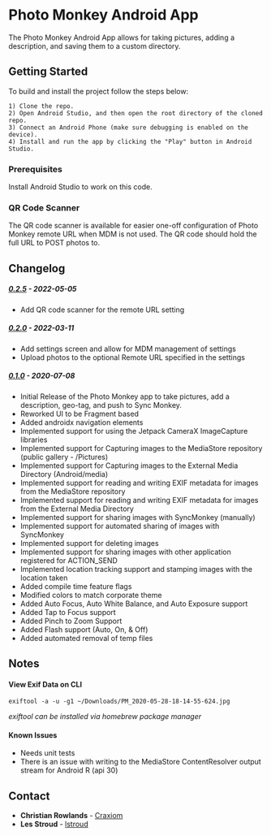 # Photo Monkey Android App

The Photo Monkey Android App allows for taking pictures, adding a description, and saving them to a custom directory.

## Getting Started

To build and install the project follow the steps below:

    1) Clone the repo.
    2) Open Android Studio, and then open the root directory of the cloned repo.
    3) Connect an Android Phone (make sure debugging is enabled on the device).
    4) Install and run the app by clicking the "Play" button in Android Studio.

### Prerequisites

Install Android Studio to work on this code.

### QR Code Scanner
 The QR code scanner is available for easier one-off configuration of Photo Monkey remote URL when MDM is not used. The QR code should hold the full URL to POST photos to. 

## Changelog
 ##### [0.2.5](https://github.com/chesapeaketechnology/android-photo-monkey/releases/tag/v0.2.5) - 2022-05-05
  * Add QR code scanner for the remote URL setting

 ##### [0.2.0](https://github.com/chesapeaketechnology/android-photo-monkey/releases/tag/v0.2.0) - 2022-03-11
  * Add settings screen and allow for MDM management of settings
  * Upload photos to the optional Remote URL specified in the settings

##### [0.1.0](https://github.com/chesapeaketechnology/android-photo-monkey/releases/tag/v0.1.0) - 2020-07-08
 * Initial Release of the Photo Monkey app to take pictures, add a description, geo-tag, and push to Sync Monkey.
 * Reworked UI to be Fragment based
 * Added androidx navigation elements
 * Implemented support for using the Jetpack CameraX ImageCapture libraries
 * Implemented support for Capturing images to the MediaStore repository (public gallery - /Pictures)
 * Implemented support for Capturing images to the External Media Directory (Android/media)
 * Implemented support for reading and writing EXIF metadata for images from the MediaStore repository
 * Implemented support for reading and writing EXIF metadata for images from the External Media Directory
 * Implemented support for sharing images with SyncMonkey (manually)
 * Implemented support for automated sharing of images with SyncMonkey
 * Implemented support for deleting images
 * Implemented support for sharing images with other application registered for ACTION_SEND
 * Implemented location tracking support and stamping images with the location taken
 * Added compile time feature flags 
 * Modified colors to match corporate theme
 * Added Auto Focus, Auto White Balance, and Auto Exposure support
 * Added Tap to Focus support
 * Added Pinch to Zoom Support
 * Added Flash support (Auto, On, & Off)
 * Added automated removal of temp files

## Notes
#### View Exif Data on CLI
```exiftool -a -u -g1 ~/Downloads/PM_2020-05-28-18-14-55-624.jpg```

*exiftool can be installed via homebrew package manager*

#### Known Issues
 * Needs unit tests
 * There is an issue with writing to the MediaStore ContentResolver output stream for Android R (api 30)


## Contact
* **Christian Rowlands** - [Craxiom](https://github.com/christianrowlands)  
* **Les Stroud** - [lstroud](https://github.com/lstroud)  
